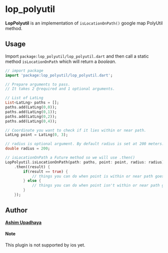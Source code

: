 # lop_polyutil

**LopPolyutil** is an implementation of `isLocationOnPath()` google map PolyUtil method.

## Usage

Import `package:lop_polyutil/lop_polyutil.dart` and then call a static method `isLocationOnPath` which will return a _boolean_.

```dart
// import package
import 'package:lop_polyutil/lop_polyutil.dart';

// Prepare arguments to pass.
// It takes 2 @required and 1 optional arguments.

// List of LatLng
List<LatLng> paths = [];
paths.add(LatLng(0,0));
paths.add(LatLng(0,1));
paths.add(LatLng(0,2));
paths.add(LatLng(0,4));

// Coordinate you want to check if it lies within or near path.
LatLng point = LatLng(0, 3);

// radius is optional argument. By default radius is set at 200 meters.
double radius = 200;

// isLocationOnPath a Future method so we will use .then()
LopPolyutil.isLocationOnPath(path: paths, point: point, radius: radius)
    .then((result) {
      	if(result == true) {
    		// things you can do when point is within or near path goes here...
		} else {
    		// things you can do when point isn't within or near path goes here...
		}
    });

```

## Author

**[Ashim Upadhaya](https://github.com/ayyshim)**

#### Note

This plugin is not supported by ios yet.

